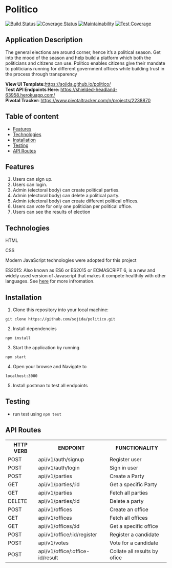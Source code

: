 # Politico

[![Build Status](https://travis-ci.org/sojida/politico.svg?branch=develop)](https://travis-ci.org/sojida/politico)
[![Coverage Status](https://coveralls.io/repos/github/sojida/politico/badge.svg)](https://coveralls.io/github/sojida/politico)
[![Maintainability](https://api.codeclimate.com/v1/badges/61f8b16123a419d7b7b3/maintainability)](https://codeclimate.com/github/sojida/politico/maintainability)
[![Test Coverage](https://api.codeclimate.com/v1/badges/61f8b16123a419d7b7b3/test_coverage)](https://codeclimate.com/github/sojida/politico/test_coverage)


## Application Description
The general elections are around corner, hence it’s a political season. Get into the mood of the
season and help build a platform which both the politicians and citizens can use.
Politico enables citizens give their mandate to politicians running for different government offices
while building trust in the process through transparency

<b> View UI Template:</b>https://sojida.github.io/politico/<br/>
<b> Test API Endpoints Here: </b> https://shielded-headland-63958.herokuapp.com/ <br/>
<b> Pivotal Tracker: </b> https://www.pivotaltracker.com/n/projects/2238870<br/>


## Table of content

 * [Features](#features)
 * [Technologies](#technologies)
 * [Installation](#installation)
 * [Testing](#testing)
 * [API Routes](#api-routes)


 ## Features

1. Users can sign up.
2. Users can login.
3. Admin (electoral body) can create political parties.
4. Admin (electoral body) can delete a political party.
5. Admin (electoral body) can create different ​political offices​.
6. Users can vote for only one politician per ​political office​.
7. Users can see the results of election


## Technologies
HTML

CSS

Modern JavaScript technologies were adopted for this project

ES2015: Also known as ES6 or ES2015 or ECMASCRIPT 6, is a new and widely used version of Javascript
that makes it compete healthily with other languages. See [here](https://en.wikipedia.org/wiki/ECMAScript) for more infromation.


## Installation
1. Clone this repository into your local machine:

`git clone https://github.com/sojida/politico.git`

2. Install dependencies

`npm install`

3. Start the application by running

`npm start`

4. Open your browse and Navigate to

`localhost:3000`

5. Install postman to test all endpoints



## Testing

- run test using `npm test`

## API Routes

<table>
<tr><th>HTTP VERB</th><th>ENDPOINT</th><th>FUNCTIONALITY</th></tr>

<tr><td>POST</td> <td>api/v1/auth/signup</td> <td>Register user</td></tr>

<tr><td>POST</td> <td>api/v1/auth/login</td> <td>Sign in user</td></tr>

<tr><td>POST</td> <td>api/v1/parties</td> <td>Create a Party</td></tr>

<tr><td>GET</td> <td>api/v1/parties/:id</td> <td>Get a specific Party</td></tr>

<tr><td>GET</td> <td>api/v1/parties</td> <td>Fetch all parties</td></tr>

<tr><td>DELETE</td> <td>api/v1/parties/:id</td> <td>Delete a party</td></tr>

<tr><td>POST</td> <td>api/v1/offices</td> <td>Create an office</td></tr>

<tr><td>GET</td> <td>api/v1/offices</td> <td>Fetch all offices</td></tr>

<tr><td>GET</td> <td>api/v1/offices/:id</td> <td>Get a specific office</td></tr>

<tr><td>POST</td> <td>api/v1/office/:id/register</td> <td>Register a candidate</td></tr>

<tr><td>POST</td> <td>api/v1/votes</td> <td>Vote for a candidate</td></tr>

<tr><td>POST</td> <td>api/v1/office/:office-id/result</td> <td>Collate all results by ofice</td></tr>

</table>
